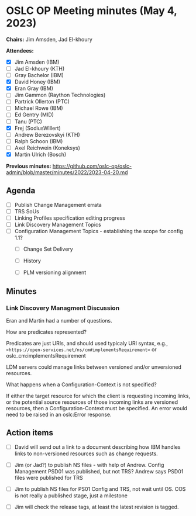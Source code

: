 # OSLC OP Meeting minutes (May 4, 2023)

**Chairs:** Jim Amsden, Jad El-khoury

**Attendees:** 

- [x] Jim Amsden (IBM)
- [ ] Jad El-khoury (KTH)
- [ ] Gray Bachelor (IBM)
- [x] David Honey (IBM)
- [x] Eran Gray (IBM)
- [ ] Jim Gammon (Raython Technologies)
- [ ] Partrick Ollerton (PTC)
- [ ] Michael Rowe (IBM)
- [ ] Ed Gentry (MID)
- [ ] Tanu (PTC)
- [x] Frej (SodiusWillert)
- [ ] Andrew Berezovskyi (KTH)
- [ ] Ralph Schoon (IBM)
- [ ] Axel Reichwein (Koneksys)
- [x] Martin Ulrich (Bosch)

**Previous minutes:** https://github.com/oslc-op/oslc-admin/blob/master/minutes/2022/2023-04-20.md

## Agenda
- [ ] Publish Change Management errata
- [ ] TRS SoUs
- [ ] Linking Profiles specification editing progress
- [ ] Link Discovery Management Topics
- [ ] Configuration Management Topics - establishing the scope for config 1.1?
    - [ ] Change Set Delivery
    - [ ] History
    - [ ] PLM versioning alignment



## Minutes

### Link Discovery Managment Discussion

Eran and Martin had a number of questions.

How are predicates represented?

Predicates are just URIs, and should used typicaly URI syntax, e.g., `<https://open-services.net/ns/cm#implementsRequirement>` or oslc_cm:implementsRequirement

LDM servers could manage links between versioned and/or unversioned resources.

What happens when a Configuration-Context is not specified?

If either the target resource for which the client is requesting incoming links, or the potential source resources of those incoming links are versioned resources, then a Configuration-Context must be specified. An error would need to be raised in an oslc:Error response.


## Action items

- [ ] David will send out a link to a document describing how IBM handles links to non-versioned resources such as change requests.

- [ ] Jim (or Jad?) to publish NS files - with help of Andrew. Config Management PSD01 was published, but not TRS? Andrew says PSD01 files were published for TRS 
- [ ] Jim to publish NS files for PS01 Config and TRS, not wait until OS. COS is not really a published stage, just a milestone 

- [ ] Jim will check the release tags, at least the latest revision is tagged.





